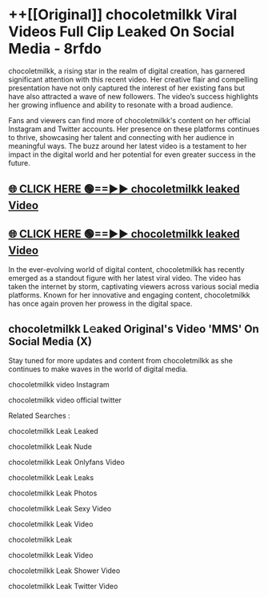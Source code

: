 # ++[[Original]] chocoletmilkk Viral Videos Full Clip Leaked On Social Media - 8rfdo<br>

chocoletmilkk, a rising star in the realm of digital creation, has garnered significant attention with this recent video. Her creative flair and compelling presentation have not only captured the interest of her existing fans but have also attracted a wave of new followers. The video’s success highlights her growing influence and ability to resonate with a broad audience.

Fans and viewers can find more of chocoletmilkk's content on her official Instagram and Twitter accounts. Her presence on these platforms continues to thrive, showcasing her talent and connecting with her audience in meaningful ways. The buzz around her latest video is a testament to her impact in the digital world and her potential for even greater success in the future.


## [🌐 CLICK HERE 🟢==►► chocoletmilkk leaked Video ](https://onlyclips.site?title=chocoletmilkk&ref=git)

## [🌐 CLICK HERE 🟢==►► chocoletmilkk leaked Video ](https://onlyclips.site?title=chocoletmilkk&ref=git)


In the ever-evolving world of digital content, chocoletmilkk has recently emerged as a standout figure with her latest viral video. The video has taken the internet by storm, captivating viewers across various social media platforms. Known for her innovative and engaging content, chocoletmilkk has once again proven her prowess in the digital space.



## chocoletmilkk L𝚎aked Original's Video 'MMS' On Social Media (X)


Stay tuned for more updates and content from chocoletmilkk as she continues to make waves in the world of digital media.

chocoletmilkk video Instagram

chocoletmilkk video official twitter


Related Searches :

chocoletmilkk Leak Leaked

chocoletmilkk Leak Nude

chocoletmilkk Leak Onlyfans Video

chocoletmilkk Leak Leaks

chocoletmilkk Leak Photos

chocoletmilkk Leak Sexy Video

chocoletmilkk Leak Video

chocoletmilkk Leak

chocoletmilkk Leak Video

chocoletmilkk Leak Shower Video

chocoletmilkk Leak Twitter Video

